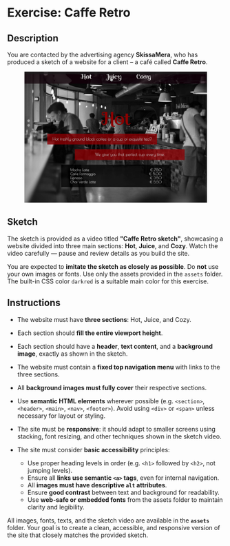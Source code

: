 # Exercise: Caffe Retro

## Description

You are contacted by the advertising agency **SkissaMera**, who has produced a sketch of a website for a client – a café called **Caffe Retro**.

<figure><img src="assets/screenshot.png" alt="Sketch screenshot of the Caffe Retro website layout"></figure>

## Sketch

The sketch is provided as a video titled **"Caffe Retro sketch"**, showcasing a website divided into three main sections: **Hot**, **Juice**, and **Cozy**. Watch the video carefully — pause and review details as you build the site.

You are expected to **imitate the sketch as closely as possible**.
Do **not** use your own images or fonts. Use only the assets provided in the `assets` folder. The built-in CSS color `darkred` is a suitable main color for this exercise.

## Instructions

- The website must have **three sections**: Hot, Juice, and Cozy.
- Each section should **fill the entire viewport height**.
- Each section should have a **header**, **text content**, and a **background image**, exactly as shown in the sketch.
- The website must contain a **fixed top navigation menu** with links to the three sections.
- All **background images must fully cover** their respective sections.
- Use **semantic HTML elements** wherever possible (e.g. `<section>`, `<header>`, `<main>`, `<nav>`, `<footer>`). Avoid using `<div>` or `<span>` unless necessary for layout or styling.
- The site must be **responsive**: it should adapt to smaller screens using stacking, font resizing, and other techniques shown in the sketch video.
- The site must consider **basic accessibility** principles:

  - Use proper heading levels in order (e.g. `<h1>` followed by `<h2>`, not jumping levels).
  - Ensure all **links use semantic `<a>` tags**, even for internal navigation.
  - All **images must have descriptive `alt` attributes**.
  - Ensure **good contrast** between text and background for readability.
  - Use **web-safe or embedded fonts** from the assets folder to maintain clarity and legibility.


All images, fonts, texts, and the sketch video are available in the **`assets`** folder. Your goal is to create a clean, accessible, and responsive version of the site that closely matches the provided sketch.
